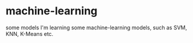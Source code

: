 # machine-learning
some models
I'm learning some machine-learning models, such as SVM, KNN, K-Means etc.
